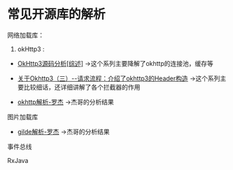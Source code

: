 # 常见开源库的解析
网络加载库：
  
1. okHttp3 : 

* [OkHttp3源码分析[综述]](http://www.jianshu.com/p/aad5aacd79bf)
->这个系列主要降解了okhttp的连接池，缓存等
* [关于Okhttp3（三）--请求流程：介绍了okhttp3的Header构造](http://lowett.com/2017/02/21/okhttp-3/)
->这个系列主要比较细话，还详细讲解了各个拦截器的作用

* [okhttp解析-罗杰](http://reoger.tk/2017/09/02/okhttp%E8%A7%A3%E6%9E%90/)
->杰哥的分析结果

图片加载库

* [gilde解析-罗杰](http://reoger.tk/2017/08/19/gilde%E6%BA%90%E7%A0%81%E8%A7%A3%E8%AF%BB/)
->杰哥的分析结果

事件总线

RxJava
